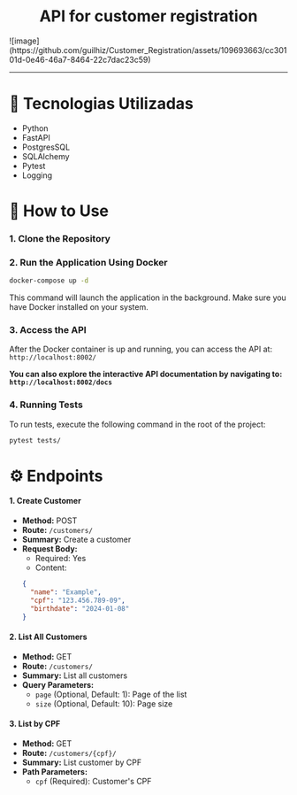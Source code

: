 <h1 align="center">API for customer registration</h1>
![image](https://github.com/guilhiz/Customer_Registration/assets/109693663/cc30101d-0e46-46a7-8464-22c7dac23c59)

---
# :robot: Tecnologias Utilizadas

- Python
- FastAPI
- PostgresSQL
- SQLAlchemy
- Pytest
- Logging

# :rocket: How to Use

### 1. Clone the Repository

### 2. Run the Application Using Docker

```bash
docker-compose up -d
```

This command will launch the application in the background. Make sure you have Docker installed on your system.

### 3. Access the API

After the Docker container is up and running, you can access the API at: `http://localhost:8002/`
 
**You can also explore the interactive API documentation by navigating to: `http://localhost:8002/docs`**

### 4. Running Tests

To run tests, execute the following command in the root of the project:

```bash
pytest tests/
```

# :gear: Endpoints

#### 1. Create Customer

- **Method:** POST
- **Route:** `/customers/`
- **Summary:** Create a customer
- **Request Body:**
  - Required: Yes
  - Content:
  ```json
  {
    "name": "Example",
    "cpf": "123.456.789-09",
    "birthdate": "2024-01-08"
  }
  ```

#### 2. List All Customers

- **Method:** GET
- **Route:** `/customers/`
- **Summary:** List all customers
- **Query Parameters:**
  - `page` (Optional, Default: 1): Page of the list
  - `size` (Optional, Default: 10): Page size

#### 3. List by CPF

- **Method:** GET
- **Route:** `/customers/{cpf}/`
- **Summary:** List customer by CPF
- **Path Parameters:**
  - `cpf` (Required): Customer's CPF


